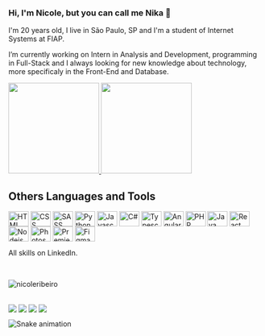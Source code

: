 <!-- Apresentação -->
### Hi, I'm Nicole, but you can call me Nika 👋

<p>I'm 20 years old, I live in São Paulo, SP and I'm a student of Internet Systems at FIAP.</p>
<p>I’m currently working on Intern in Analysis and Development, programming in Full-Stack and I always looking for new knowledge about technology, more specificaly in the Front-End and Database.</p>

<!-- Stats e Linguagens mais usadas -->
<div>
  <a href="https://github.com/nicoleribeiro">
    <img height="180em" src="https://github-readme-stats.vercel.app/api?username=nicoleribeiro&show_icons=true&theme=dark&include_all_commits=true&count_private=true"/>
    <img height="180em" src="https://github-readme-stats.vercel.app/api/top-langs/?username=nicoleribeiro&layout=compact&langs_count=16&theme=dark"/>
  </a>
</div>

<!-- Outras linguagens e ferramentas -->
## Others Languages and Tools
<div>
  <img align="center" alt="HTML" height="30em" width="40em" src="https://cdn.jsdelivr.net/gh/devicons/devicon/icons/html5/html5-original.svg" />
  <img align="center" alt="CSS" height="30em" width="40em" src="https://cdn.jsdelivr.net/gh/devicons/devicon/icons/css3/css3-original.svg" />
  <img align="center" alt="SASS" height="30em" width="40em" src="https://cdn.jsdelivr.net/gh/devicons/devicon/icons/sass/sass-original.svg" />
  <img align="center" alt="Python" height="30em" width="40em" src="https://cdn.jsdelivr.net/gh/devicons/devicon/icons/python/python-original.svg" />
  <img align="center" alt="Javascript" height="30em" width="40em" src="https://cdn.jsdelivr.net/gh/devicons/devicon/icons/javascript/javascript-original.svg" />
  <img align="center" alt="C#" height="30em" width="40em" src="https://cdn.jsdelivr.net/gh/devicons/devicon/icons/csharp/csharp-original.svg" />
  <img align="center" alt="Typescript" height="30em" width="40em" src="https://cdn.jsdelivr.net/gh/devicons/devicon/icons/typescript/typescript-original.svg" />
  <img align="center" alt="Angular" height="30em" width="40em" src="https://cdn.jsdelivr.net/gh/devicons/devicon/icons/angularjs/angularjs-original.svg" />
  <img align="center" alt="PHP" height="30em" width="40em" src="https://cdn.jsdelivr.net/gh/devicons/devicon/icons/php/php-original.svg" />
  <img align="center" alt="Java" height="30em" width="40em" src="https://cdn.jsdelivr.net/gh/devicons/devicon/icons/java/java-original.svg" />
  <img align="center" alt="React" height="30em" width="40em" src="https://cdn.jsdelivr.net/gh/devicons/devicon/icons/react/react-original.svg" />
  <img align="center" alt="Nodejs" height="30em" width="40em" src="https://cdn.jsdelivr.net/gh/devicons/devicon/icons/nodejs/nodejs-original-wordmark.svg" />
  <img align="center" alt="Photoshop" height="30em" width="40em" src="https://cdn.jsdelivr.net/gh/devicons/devicon/icons/photoshop/photoshop-plain.svg" />
  <img align="center" alt="Premiere Pro" height="30em" width="40em" src="https://cdn.jsdelivr.net/gh/devicons/devicon/icons/premierepro/premierepro-original.svg" />
  <img align="center" alt="Figma" height="30em" width="40em" src="https://cdn.jsdelivr.net/gh/devicons/devicon/icons/figma/figma-original.svg" />
</div>
<p>All skills on LinkedIn.</p>

<!-- Visualizadores do perfil-->
<br> <p align="left"><img src="https://komarev.com/ghpvc/?username=nicoleribeiro&label=Profile%20views&color=0e75b6&style=flat" alt="nicoleribeiro" /></p> 

<!-- Linha bonitinha -->
##

 <!-- Links de contato direto -->
<div>
  <a href = "mailto:contatonicoleribeiro@outlook.com"><img align="center" src="https://img.shields.io/badge/Microsoft_Outlook-0078D4?style=for-the-badge&logo=microsoft-outlook&logoColor=white" target="_blank"></a>
  <a href="https://www.linkedin.com/in/nicoleribeironunes/" target="_blank"><img align="center" src="https://img.shields.io/badge/-LinkedIn-%230077B5?style=for-the-badge&logo=linkedin&logoColor=white"></a>
  <a href="https://instagram.com/nicoleribeiron" target="_blank"><img align="center" src="https://img.shields.io/badge/Instagram-E4405F?style=for-the-badge&logo=instagram&logoColor=white"></a>
  <a href="https://wa.me/5511949255951?text=Oi, vi seu perfil no GitHub." target="_blank"><img align="center" src="https://img.shields.io/badge/WhatsApp-25D366?style=for-the-badge&logo=whatsapp&logoColor=white"></a>
  
  <!-- Cobrinha -->  
  ![Snake animation](https://github.com/nicoleribeiro/nicoleribeiro/blob/output/github-contribution-grid-snake.svg)
  
</div>
